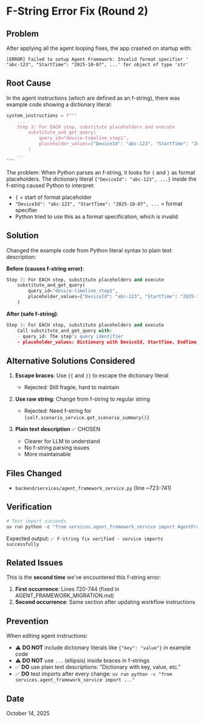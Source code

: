 # F-String Error Fix (Round 2)

## Problem
After applying all the agent looping fixes, the app crashed on startup with:
```
[ERROR] Failed to setup Agent Framework: Invalid format specifier ' "abc-123", "StartTime": "2025-10-07", ...' for object of type 'str'
```

## Root Cause
In the agent instructions (which are defined as an f-string), there was example code showing a dictionary literal:

```python
system_instructions = f"""
    ...
    Step 3: For EACH step, substitute placeholders and execute
        substitute_and_get_query(
            query_id="device-timeline_step1",
            placeholder_values={"DeviceId": "abc-123", "StartTime": "2025-10-07", ...}
        )
    ...
"""
```

The problem: When Python parses an f-string, it looks for `{` and `}` as format placeholders. The dictionary literal `{"DeviceId": "abc-123", ...}` inside the f-string caused Python to interpret:
- `{` = start of format placeholder
- `"DeviceId": "abc-123", "StartTime": "2025-10-07", ...` = format specifier
- Python tried to use this as a format specification, which is invalid

## Solution
Changed the example code from Python literal syntax to plain text description:

**Before (causes f-string error)**:
```python
Step 3: For EACH step, substitute placeholders and execute
    substitute_and_get_query(
        query_id="device-timeline_step1",
        placeholder_values={"DeviceId": "abc-123", "StartTime": "2025-10-07", ...}
    )
```

**After (safe f-string)**:
```python
Step 3: For EACH step, substitute placeholders and execute
    Call substitute_and_get_query with:
    - query_id: The step's query identifier
    - placeholder_values: Dictionary with DeviceId, StartTime, EndTime, etc.
```

## Alternative Solutions Considered
1. **Escape braces**: Use `{{` and `}}` to escape the dictionary literal
   - Rejected: Still fragile, hard to maintain
   
2. **Use raw string**: Change from f-string to regular string
   - Rejected: Need f-string for `{self.scenario_service.get_scenario_summary()}`

3. **Plain text description** ✅ CHOSEN
   - Clearer for LLM to understand
   - No f-string parsing issues
   - More maintainable

## Files Changed
- `backend/services/agent_framework_service.py` (line ~723-741)

## Verification
```powershell
# Test import succeeds
uv run python -c "from services.agent_framework_service import AgentFrameworkService; service = AgentFrameworkService(); print('✅ Success')"
```

Expected output: `✅ F-string fix verified - service imports successfully`

## Related Issues
This is the **second time** we've encountered this f-string error:
1. **First occurrence**: Lines 720-744 (fixed in AGENT_FRAMEWORK_MIGRATION.md)
2. **Second occurrence**: Same section after updating workflow instructions

## Prevention
When editing agent instructions:
- ⚠️ **DO NOT** include dictionary literals like `{"key": "value"}` in example code
- ⚠️ **DO NOT** use `...` (ellipsis) inside braces in f-strings
- ✅ **DO** use plain text descriptions: "Dictionary with key, value, etc."
- ✅ **DO** test imports after every change: `uv run python -c "from services.agent_framework_service import ..."`

## Date
October 14, 2025
